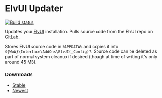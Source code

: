# ElvUI Updater

[![Build status](https://ci.appveyor.com/api/projects/status/cuw7t2d4e7gv2ax3?svg=true)](https://ci.appveyor.com/project/ChaoticWeg/elvui-update)

Updates your [ElvUI](https://www.tukui.org/download.php?ui=elvui) installation. Pulls source code from the ElvUI repo on [GitLab](https://git.tukui.org/elvui/elvui).

Stores ElvUI source code in `%APPDATA%` and copies it into `${WoW}\Interface\AddOns\ElvUI(_Config)?`. 
Source code can be deleted as part of normal system cleanup if desired (though at time of writing it's only around 45 MB).

### Downloads

- [Stable](https://github.com/ChaoticWeg/ElvUI_Update/releases)
- [Newest](https://ci.appveyor.com/project/ChaoticWeg/elvui-update/build/artifacts)
